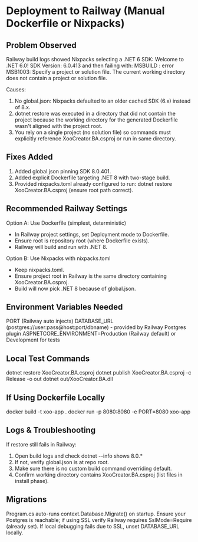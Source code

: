 Deployment to Railway (Manual Dockerfile or Nixpacks)
=====================================================

Problem Observed
----------------
Railway build logs showed Nixpacks selecting a .NET 6 SDK:
  Welcome to .NET 6.0! SDK Version: 6.0.413
and then failing with:
  MSBUILD : error MSB1003: Specify a project or solution file. The current working directory does not contain a project or solution file.

Causes:
1. No global.json: Nixpacks defaulted to an older cached SDK (6.x) instead of 8.x.
2. dotnet restore was executed in a directory that did not contain the project because the working directory for the generated Dockerfile wasn't aligned with the project root.
3. You rely on a single project (no solution file) so commands must explicitly reference XooCreator.BA.csproj or run in same directory.

Fixes Added
-----------
1. Added global.json pinning SDK 8.0.401.
2. Added explicit Dockerfile targeting .NET 8 with two-stage build.
3. Provided nixpacks.toml already configured to run: dotnet restore XooCreator.BA.csproj (ensure root path correct).

Recommended Railway Settings
----------------------------
Option A: Use Dockerfile (simplest, deterministic)
  - In Railway project settings, set Deployment mode to Dockerfile.
  - Ensure root is repository root (where Dockerfile exists).
  - Railway will build and run with .NET 8.

Option B: Use Nixpacks with nixpacks.toml
  - Keep nixpacks.toml.
  - Ensure project root in Railway is the same directory containing XooCreator.BA.csproj.
  - Build will now pick .NET 8 because of global.json.

Environment Variables Needed
----------------------------
  PORT (Railway auto injects)
  DATABASE_URL (postgres://user:pass@host:port/dbname) - provided by Railway Postgres plugin
  ASPNETCORE_ENVIRONMENT=Production (Railway default) or Development for tests

Local Test Commands
-------------------
  dotnet restore XooCreator.BA.csproj
  dotnet publish XooCreator.BA.csproj -c Release -o out
  dotnet out/XooCreator.BA.dll

If Using Dockerfile Locally
---------------------------
  docker build -t xoo-app .
  docker run -p 8080:8080 -e PORT=8080 xoo-app

Logs & Troubleshooting
----------------------
If restore still fails in Railway:
  1. Open build logs and check dotnet --info shows 8.0.*
  2. If not, verify global.json is at repo root.
  3. Make sure there is no custom build command overriding default.
  4. Confirm working directory contains XooCreator.BA.csproj (list files in install phase).

Migrations
----------
Program.cs auto-runs context.Database.Migrate() on startup. Ensure your Postgres is reachable; if using SSL verify Railway requires SslMode=Require (already set). If local debugging fails due to SSL, unset DATABASE_URL locally.

